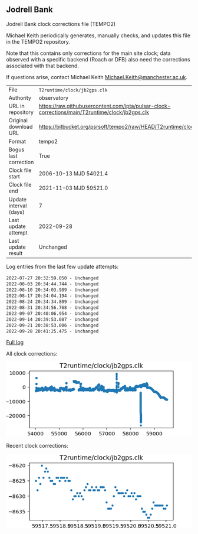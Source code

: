 
## Jodrell Bank

Jodrell Bank clock corrections file (TEMPO2)

Michael Keith periodically generates, manually checks, and updates
this file in the TEMPO2 repository.

Note that this contains only corrections for the main site clock;
data observed with a specific backend (Roach or DFB) also
need the corrections associated with that backend.

If questions arise, contact Michael Keith
<Michael.Keith@manchester.ac.uk>.

|     |     |
|:--- |:--- |
| File | `T2runtime/clock/jb2gps.clk` |
| Authority | observatory |
| URL in repository | <https://raw.githubusercontent.com/ipta/pulsar-clock-corrections/main/T2runtime/clock/jb2gps.clk> |
| Original download URL | <https://bitbucket.org/psrsoft/tempo2/raw/HEAD/T2runtime/clock/jb2gps.clk> |
| Format | tempo2 |
| Bogus last correction | True |
| Clock file start | 2006-10-13 MJD 54021.4 |
| Clock file end | 2021-11-03 MJD 59521.0 |
| Update interval (days) | 7 |
| Last update attempt | 2022-09-28 |
| Last update result | Unchanged |

Log entries from the last few update attempts:
```
2022-07-27 20:32:59.050 - Unchanged
2022-08-03 20:34:44.744 - Unchanged
2022-08-10 20:34:03.989 - Unchanged
2022-08-17 20:34:04.194 - Unchanged
2022-08-24 20:34:34.809 - Unchanged
2022-08-31 20:34:56.768 - Unchanged
2022-09-07 20:40:06.954 - Unchanged
2022-09-14 20:39:53.087 - Unchanged
2022-09-21 20:38:53.006 - Unchanged
2022-09-28 20:41:25.475 - Unchanged
```
[Full log](https://raw.githubusercontent.com/ipta/pulsar-clock-corrections/main/log/T2runtime/clock/jb2gps.clk.log)


All clock corrections:

![plot of all clock corrections](jb2gps.clk.png "All corrections")

Recent clock corrections:

![plot of recent clock corrections](jb2gps.clk.short.png "Recent corrections")

